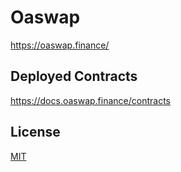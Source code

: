 # Oaswap

https://oaswap.finance/

## Deployed Contracts

https://docs.oaswap.finance/contracts

## License

[MIT](LICENSE.txt)
